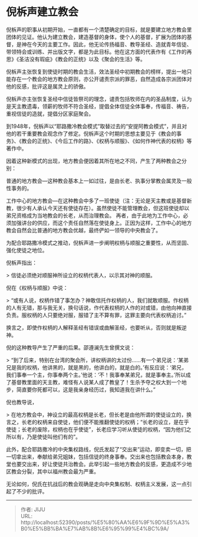 # 倪柝声建立教会


倪柝声的职事从初期开始，一直都有一个清楚确定的目标，就是要建立地方教会里团体的见证。他认为建立教会，建造基督的身体，使个人的基督，扩展为团体的基督，是神在今天的主要工作。因此，他无论传扬福音、教导圣经、造就青年信徒、带领特会或训练、并出版文字，都是为此目标。他在这方面的代表作有《工作的再思》《圣洁没有瑕疵》《教会的正统》以及《聚会的生活》等。

倪柝声主张恢复到使徒时期的教会生活，效法圣经中初期教会的榜样，提出一地只能存在一个教会的地方教会原则，亦公开谴责宗派的罪恶，自然造成各宗派团体对他的反感，批评这是属灵上的骄傲。

倪柝声亦主张恢复圣经中信徒皆祭司的理念，谴责包括牧师在内的圣品制度，认为是天主教遗毒，领薪的牧师不符合圣经，提倡全体信徒全体事奉，传福音、祷告，重视信徒的造就，提倡分区家庭聚会。

到1948年，倪柝声以“耶路撒冷教会模式”取替过去的“安提阿教会模式”，并且对他的若干重要教会观念作了修定。倪柝声这个时期的思想主要见于《教会的事务》、《教会的正统》、《今后工作的路》、《权柄与顺服》、《如何作神代表的权柄》等著作中。

因着这种新模式的出现，地方教会便因着其所在地之不同，产生了两种教会之分别：

普通的地方教会—这种教会基本上一如过往，是由长老、执事分掌教会属灵及一般性事务的。

工作中心的地方教会—在这种教会中多了一班使徒（注：无论是天主教或是基督新教，很少有人承认今天还有使徒存在）。虽然使徒不能管理教会，但这班使徒却以弟兄资格成为当地教会的长老，从而治理教会。 再者，由于此地为工作中心，必须加强讲台的供应，而这个责任自然落在使徒身上。正因为这样，工作中心的地方教会自然会比普通的地方教会优越，最终俨如一领导的中央教会了。

为配合耶路撒冷模式之推动，倪柝声进一步阐明权柄与顺服之重要性，从而坚固、强化使徒之地位。

倪柝声指出：

&gt; 信徒必须绝对顺服神所设立的权柄代表人，以示其对神的顺服。

倪在《权柄与顺服》中说：

&gt; “或有人说，权柄作错了事怎办？神敢信托作权柄的人，我们就敢顺服。作权柄的人有无错，那与我无关，换句话说，作代表权柄的人作的对或错，由他向神直接负责。服权柄的人只要绝对服，服错了主不算有罪，这罪主要向代表权柄追讨。”

换言之，即使作权柄的人解释圣经有错误或曲解圣经，也要听从，否则就是叛逆神。

倪的这种教导产生了严重的后果。邵遵澜先生曾撰文说：

&gt; “到了后来，特别在台湾的聚会所，讲权柄讲的太过份……有一个弟兄说：‘某弟兄是我的权柄，他讲黑的，就是黑的，他讲白的，就是白的。’有反应说：‘弟兄，我们事奉一个主，你事奉两个主。’他说：‘不！我事奉某弟兄，就是事奉主。’所以成了基督教里面的天主教，难怪有人说某人成了教皇了！生杀予夺之权大到一个地步，简直要你死都可以，这是我亲身经历过，我知道我在讲什么。”

倪也教导说，

&gt; 在地方教会中，神设立的最高权柄是长老，但长老是由他所谓的使徒设立的，换言之，长老的权柄来自使徒，他们便不能推翻使徒的权柄；“长老的设立，是在乎使徒；长老的废除，权柄也在乎使徒”，长老应学习听从使徒的权柄，“因为他们之所以有，乃是使徒叫他们有的”。

此外，配合耶路撒冷的中央集权路线，倪氏发起了“交出来”运动，即变卖一切，把一切拿出来，奉献给弟兄姐妹，包括信徒的终身事奉。交出来也包括教会本身，教堂也要交出来，好让使徒共治教会。此举引起一些地方教会的反感，更造成不少地区教会分裂，其中以福州教会最为严重。

无论如何，倪氏在抗战后的教会观确是走向中央集权制、权柄主义发展，这一点引起了不少的批评。

---

> 作者: JIJU  
> URL: http://localhost:52390/posts/%E5%80%AA%E6%9F%9D%E5%A3%B0%E5%BB%BA%E7%AB%8B%E6%95%99%E4%BC%9A/  

